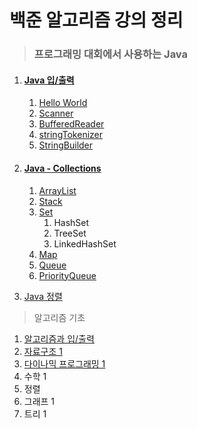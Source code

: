 # 백준 알고리즘 강의 정리

> ### 프로그래밍 대회에서 사용하는 Java

1. #### [Java 입/출력](https://github.com/antaehyeon/Algorithm/blob/master/%20README/JAVA%20%EC%9E%85:%EC%B6%9C%EB%A0%A5.md)

   1. [Hello World](https://github.com/antaehyeon/Algorithm/blob/master/README/Java-%EC%9E%85%EC%B6%9C%EB%A0%A5.md#hello-world)
   2. [Scanner](https://github.com/antaehyeon/Algorithm/blob/master/README/Java-%EC%9E%85%EC%B6%9C%EB%A0%A5.md#scanner)
   3. [BufferedReader](https://github.com/antaehyeon/Algorithm/blob/master/README/Java-%EC%9E%85%EC%B6%9C%EB%A0%A5.md#bufferedreader)
   4. [stringTokenizer](https://github.com/antaehyeon/Algorithm/blob/master/README/Java-%EC%9E%85%EC%B6%9C%EB%A0%A5.md#bufferedreader)
   5. [StringBuilder](https://github.com/antaehyeon/Algorithm/blob/master/README/Java-%EC%9E%85%EC%B6%9C%EB%A0%A5.md#stringbuilder-javalangstringbuilder)

2. #### [Java - Collections](https://github.com/antaehyeon/Algorithm/blob/master/%20README/Java%20-%20Collections.md)

   1. [ArrayList](https://github.com/antaehyeon/Algorithm/blob/master/README/Java-Collections.md#arraylist)
   2. [Stack](https://github.com/antaehyeon/Algorithm/blob/master/README/Java-Collections.md#stack)
   3. [Set](https://github.com/antaehyeon/Algorithm/blob/master/README/Java-Collections.md#set)
      1. HashSet
      2. TreeSet
      3. LinkedHashSet
   4. [Map](https://github.com/antaehyeon/Algorithm/blob/master/README/Java-Collections.md#map)
   5. [Queue](https://github.com/antaehyeon/Algorithm/blob/master/README/Java-Collections.md#queue)
   6. [PriorityQueue](https://github.com/antaehyeon/Algorithm/blob/master/README/Java-Collections.md#priorityqueue)

3. [Java 정렬](https://github.com/antaehyeon/Algorithm/blob/master/README/Java-Sort.md)




> 알고리즘 기초

1. [알고리즘과 입/출력](https://github.com/antaehyeon/Algorithm/blob/master/README/Chap01-%EC%95%8C%EA%B3%A0%EB%A6%AC%EC%A6%98%EA%B3%BC%EC%9E%85%EC%B6%9C%EB%A0%A5.md)
2. [자료구조 1](https://github.com/antaehyeon/Algorithm/blob/master/README/Chap02-%EC%9E%90%EB%A3%8C%EA%B5%AC%EC%A1%B0.md)
3. [다이나믹 프로그래밍 1](https://github.com/antaehyeon/Algorithm/blob/master/README/Chap03-%EB%8B%A4%EC%9D%B4%EB%82%98%EB%AF%B9%ED%94%84%EB%A1%9C%EA%B7%B8%EB%9E%98%EB%B0%8D.md)
4. 수학 1
5. 정렬
6. 그래프 1
7. 트리 1







